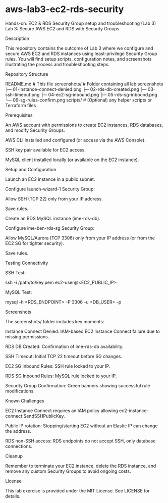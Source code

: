 # aws-lab3-ec2-rds-security
Hands-on: EC2 &amp; RDS Security Group setup and troubleshooting (Lab 3)
Lab 3: Secure AWS EC2 and RDS with Security Groups

Description

This repository contains the outcome of Lab 3 where we configure and secure AWS EC2 and RDS instances using least-privilege Security Group rules. You will find setup scripts, configuration notes, and screenshots illustrating the process and troubleshooting steps.

Repository Structure

README.md                     # This file
screenshots/                  # Folder containing all lab screenshots
  ├─ 01-instance-connect-denied.png
  ├─ 02-rds-db-created.png
  ├─ 03-ssh-timeout.png
  ├─ 04-ec2-sg-inbound.png
  ├─ 05-rds-sg-inbound.png
  └─ 06-sg-rules-confirm.png
scripts/                      # (Optional) any helper scripts or Terraform files

Prerequisites

An AWS account with permissions to create EC2 instances, RDS databases, and modify Security Groups.

AWS CLI installed and configured (or access via the AWS Console).

SSH key pair available for EC2 access.

MySQL client installed locally (or available on the EC2 instance).

Setup and Configuration

Launch an EC2 instance in a public subnet.

Configure launch-wizard-1 Security Group:

Allow SSH (TCP 22) only from your IP address.

Save rules.

Create an RDS MySQL instance (ime-rds-db).

Configure ime-ben-rds-sg Security Group:

Allow MySQL/Aurora (TCP 3306) only from your IP address (or from the EC2 SG for tighter security).

Save rules.

Testing Connectivity

SSH Test:

ssh -i /path/to/key.pem ec2-user@<EC2_PUBLIC_IP>

MySQL Test:

mysql -h <RDS_ENDPOINT> -P 3306 -u <DB_USER> -p

Screenshots

The screenshots/ folder includes key moments:

Instance Connect Denied: IAM-based EC2 Instance Connect failure due to missing permissions.

RDS DB Created: Confirmation of ime-rds-db availability.

SSH Timeout: Initial TCP 22 timeout before SG changes.

EC2 SG Inbound Rules: SSH rule locked to your IP.

RDS SG Inbound Rules: MySQL rule locked to your IP.

Security Group Confirmation: Green banners showing successful rule modifications.

Known Challenges

EC2 Instance Connect requires an IAM policy allowing ec2-instance-connect:SendSSHPublicKey.

Public IP rotation: Stopping/starting EC2 without an Elastic IP can change the address.

RDS non-SSH access: RDS endpoints do not accept SSH, only database connections.

Cleanup

Remember to terminate your EC2 instance, delete the RDS instance, and remove any custom Security Groups to avoid ongoing costs.

License

This lab exercise is provided under the MIT License. See LICENSE for details.

